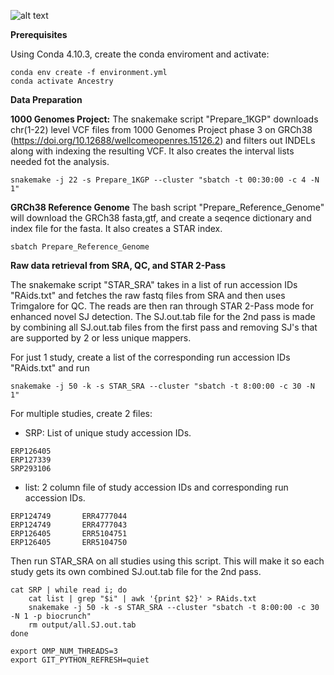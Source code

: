 
![alt text](https://github.com/jahaltom/RNA-Seq-Ancestry-Inference/blob/main/FlowChart.png?raw=true)

****Prerequisites****

Using Conda 4.10.3, create the conda enviroment and activate:
```
conda env create -f environment.yml
conda activate Ancestry
```


****Data Preparation****

**1000 Genomes Project:**
The snakemake script "Prepare_1KGP" downloads chr(1-22) level VCF files from 1000 Genomes Project phase 3 on GRCh38 (https://doi.org/10.12688/wellcomeopenres.15126.2) and filters out INDELs along with indexing the resulting VCF. It also creates the interval lists needed fot the analysis. 
```
snakemake -j 22 -s Prepare_1KGP --cluster "sbatch -t 00:30:00 -c 4 -N 1"
```

**GRCh38 Reference Genome**
The bash script "Prepare_Reference_Genome" will download the GRCh38 fasta,gtf, and create a seqence dictionary and index file for the fasta. It also creates a STAR index.
```
sbatch Prepare_Reference_Genome
```

****Raw data retrieval from SRA, QC, and STAR 2-Pass****

The snakemake script "STAR_SRA" takes in a list of run accession IDs "RAids.txt" and fetches the raw fastq files from SRA and then uses Trimgalore for QC. The reads are then ran through STAR 2-Pass mode for enhanced novel SJ detection. The SJ.out.tab file for the 2nd pass is made by combining all SJ.out.tab files from the first pass and removing SJ's that are supported by 2 or less unique mappers. 

For just 1 study, create a list of the corresponding run accession IDs "RAids.txt" and run
```
snakemake -j 50 -k -s STAR_SRA --cluster "sbatch -t 8:00:00 -c 30 -N 1"
```

For multiple studies, create 2 files:

* SRP: List of unique study accession IDs.
```
ERP126405
ERP127339
SRP293106
```
* list: 2 column file of study accession IDs and corresponding run accession IDs.
```
ERP124749       ERR4777044
ERP124749       ERR4777043
ERP126405       ERR5104751
ERP126405       ERR5104750
```
Then run STAR_SRA on all studies using this script. This will make it so each study gets its own combined SJ.out.tab file for the 2nd pass. 
```
cat SRP | while read i; do 
	cat list | grep "$i" | awk '{print $2}' > RAids.txt
	snakemake -j 50 -k -s STAR_SRA --cluster "sbatch -t 8:00:00 -c 30 -N 1 -p biocrunch"
	rm output/all.SJ.out.tab
done

```








```
export OMP_NUM_THREADS=3
export GIT_PYTHON_REFRESH=quiet 
```



